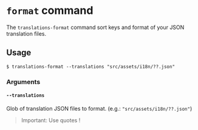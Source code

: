 # `format` command

The `translations-format` command sort keys and format of your JSON translation files.

## Usage

    $ translations-format --translations "src/assets/i18n/??.json"

### Arguments

#### `--translations`

Glob of translation JSON files to format. (e.g.: `"src/assets/i18n/??.json"`)

> Important: Use quotes !
